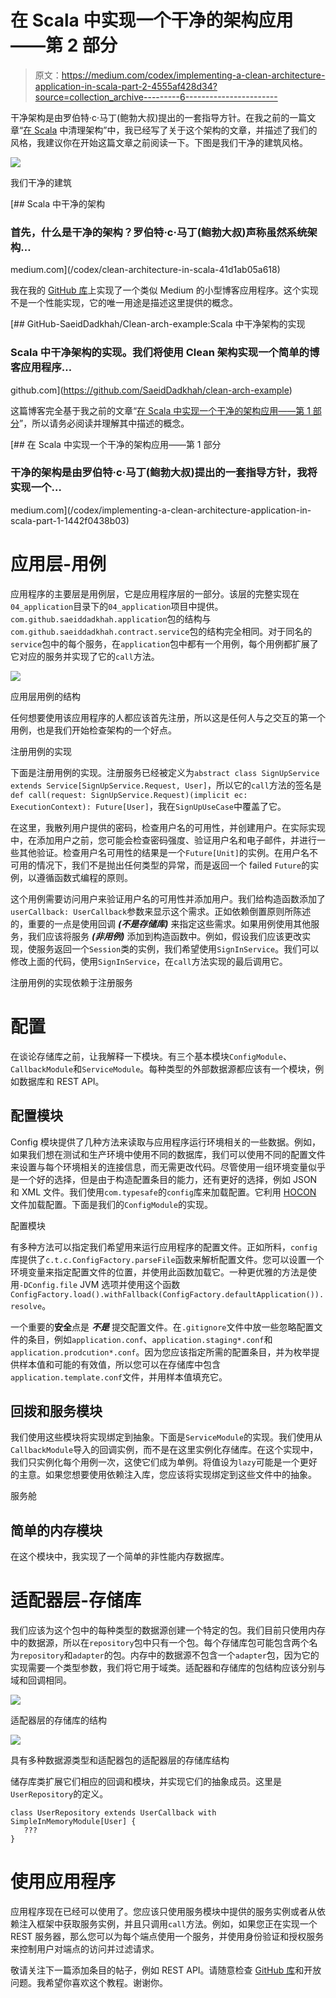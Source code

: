 # 在 Scala 中实现一个干净的架构应用——第 2 部分

> 原文：<https://medium.com/codex/implementing-a-clean-architecture-application-in-scala-part-2-4555af428d34?source=collection_archive---------6----------------------->

干净架构是由罗伯特·c·马丁(鲍勃大叔)提出的一套指导方针。在我之前的一篇文章“[在 Scala](https://saeiddadkhah.medium.com/clean-architecture-in-scala-41d1ab05a618) 中清理架构”中，我已经写了关于这个架构的文章，并描述了我们的风格，我建议你在开始这篇文章之前阅读一下。下图是我们干净的建筑风格。

![](img/c055d8f3ee9ead0066dcc1456ed8ffcc.png)

我们干净的建筑

[](/codex/clean-architecture-in-scala-41d1ab05a618) [## Scala 中干净的架构

### 首先，什么是干净的架构？罗伯特·c·马丁(鲍勃大叔)声称虽然系统架构…

medium.com](/codex/clean-architecture-in-scala-41d1ab05a618) 

我在我的 [GitHub 库](https://github.com/SaeidDadkhah/clean-arch-example)上实现了一个类似 Medium 的小型博客应用程序。这个实现不是一个性能实现，它的唯一用途是描述这里提供的概念。

[](https://github.com/SaeidDadkhah/clean-arch-example) [## GitHub-SaeidDadkhah/Clean-arch-example:Scala 中干净架构的实现

### Scala 中干净架构的实现。我们将使用 Clean 架构实现一个简单的博客应用程序…

github.com](https://github.com/SaeidDadkhah/clean-arch-example) 

这篇博客完全基于我之前的文章“[在 Scala 中实现一个干净的架构应用——第 1 部分](https://saeiddadkhah.medium.com/implementing-a-clean-architecture-application-in-scala-part-1-1442f0438b03)”，所以请务必阅读并理解其中描述的概念。

[](/codex/implementing-a-clean-architecture-application-in-scala-part-1-1442f0438b03) [## 在 Scala 中实现一个干净的架构应用——第 1 部分

### 干净的架构是由罗伯特·c·马丁(鲍勃大叔)提出的一套指导方针，我将实现一个…

medium.com](/codex/implementing-a-clean-architecture-application-in-scala-part-1-1442f0438b03) 

# 应用层-用例

应用程序的主要层是用例层，它是应用程序层的一部分。该层的完整实现在`04_application`目录下的`04_application`项目中提供。`com.github.saeiddadkhah.application`包的结构与`com.github.saeiddadkhah.contract.service`包的结构完全相同。对于同名的`service`包中的每个服务，在`application`包中都有一个用例，每个用例都扩展了它对应的服务并实现了它的`call`方法。

![](img/c97ddd0d887026655ed21aaddd7dfa28.png)

应用层用例的结构

任何想要使用该应用程序的人都应该首先注册，所以这是任何人与之交互的第一个用例，也是我们开始检查架构的一个好点。

注册用例的实现

下面是注册用例的实现。注册服务已经被定义为`abstract class SignUpService extends Service[SignUpService.Request, User]`，所以它的`call`方法的签名是`def call(request: SignUpService.Request)(implicit ec: ExecutionContext): Future[User]`，我在`SignUpUseCase`中覆盖了它。

在这里，我散列用户提供的密码，检查用户名的可用性，并创建用户。在实际实现中，在添加用户之前，您可能会检查密码强度、验证用户名和电子邮件，并进行一些其他验证。检查用户名可用性的结果是一个`Future[Unit]`的实例。在用户名不可用的情况下，我们不是抛出任何类型的异常，而是返回一个 failed `Future`的实例，以遵循函数式编程的原则。

这个用例需要访问用户来验证用户名的可用性并添加用户。我们给构造函数添加了`userCallback: UserCallback`参数来显示这个需求。正如依赖倒置原则所陈述的，重要的一点是使用回调 ***(不是存储库)*** 来指定这些需求。如果用例使用其他服务，我们应该将服务 ***(非用例)*** 添加到构造函数中。例如，假设我们应该更改实现，使服务返回一个`Session`类的实例，我们希望使用`SignInService`。我们可以修改上面的代码，使用`SignInService`，在`call`方法实现的最后调用它。

注册用例的实现依赖于注册服务

# 配置

在谈论存储库之前，让我解释一下模块。有三个基本模块`ConfigModule`、`CallbackModule`和`ServiceModule`。每种类型的外部数据源都应该有一个模块，例如数据库和 REST API。

## 配置模块

Config 模块提供了几种方法来读取与应用程序运行环境相关的一些数据。例如，如果我们想在测试和生产环境中使用不同的数据库，我们可以使用不同的配置文件来设置与每个环境相关的连接信息，而无需更改代码。尽管使用一组环境变量似乎是一个好的选择，但是由于构造配置条目的能力，还有更好的选择，例如 JSON 和 XML 文件。我们使用`com.typesafe`的`config`库来加载配置。它利用 [HOCON](https://github.com/lightbend/config/blob/main/HOCON.md) 文件加载配置。下面是我们的`ConfigModule`的实现。

配置模块

有多种方法可以指定我们希望用来运行应用程序的配置文件。正如所料，`config`库提供了`c.t.c.ConfigFactory.parseFile`函数来解析配置文件。您可以设置一个环境变量来指定配置文件的位置，并使用此函数加载它。一种更优雅的方法是使用`-DConfig.file` JVM 选项并使用这个函数`ConfigFactory.load().withFallback(ConfigFactory.defaultApplication()).resolve`。

一个重要的**安全**点是 ***不是*** 提交配置文件。在`.gitignore`文件中放一些忽略配置文件的条目，例如`application.conf`、`application.staging*.conf`和`application.prodcution*.conf`。因为您应该指定所需的配置条目，并为枚举提供样本值和可能的有效值，所以您可以在存储库中包含`application.template.conf`文件，并用样本值填充它。

## 回拨和服务模块

我们使用这些模块将实现绑定到抽象。下面是`ServiceModule`的实现。我们使用从`CallbackModule`导入的回调实例，而不是在这里实例化存储库。在这个实现中，我们只实例化每个用例一次，这使它们成为单例。将值设为`lazy`可能是一个更好的主意。如果您想要使用依赖注入库，您应该将实现绑定到这些文件中的抽象。

服务舱

## 简单的内存模块

在这个模块中，我实现了一个简单的非性能内存数据库。

# 适配器层-存储库

我们应该为这个包中的每种类型的数据源创建一个特定的包。我们目前只使用内存中的数据源，所以在`repository`包中只有一个包。每个存储库包可能包含两个名为`repository`和`adapter`的包。内存中的数据源不包含一个`adapter`包，因为它的实现需要一个类型参数，我们将它用于域类。适配器和存储库的包结构应该分别与域和回调相同。

![](img/2147f4ab45922568d7c8c4a6cc4f4e6b.png)

适配器层的存储库的结构

![](img/93d44a09a1312b02a3e554c5839f1714.png)

具有多种数据源类型和适配器包的适配器层的存储库结构

储存库类扩展它们相应的回调和模块，并实现它们的抽象成员。这里是`UserRepository`的定义。

```
class UserRepository extends UserCallback with SimpleInMemoryModule[User] {
   ???
}
```

# 使用应用程序

应用程序现在已经可以使用了。您应该只使用服务模块中提供的服务实例或者从依赖注入框架中获取服务实例，并且只调用`call`方法。例如，如果您正在实现一个 REST 服务器，那么您可以为每个端点使用一个服务，并使用身份验证和授权服务来控制用户对端点的访问并过滤请求。

敬请关注下一篇添加条目的帖子，例如 REST API。请随意检查 [GitHub 库](https://github.com/SaeidDadkhah/clean-arch-example)和开放问题。我希望你喜欢这个教程。谢谢你。